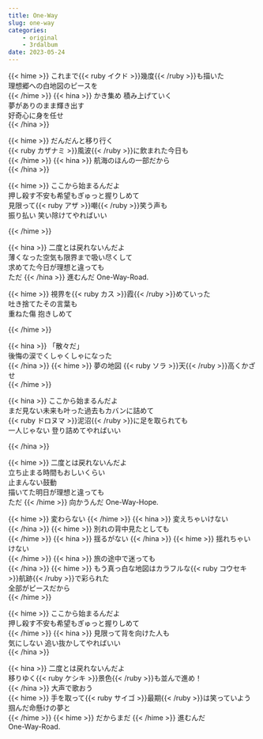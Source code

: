```yaml
---
title: One-Way
slug: one-way
categories:
    - original
    - 3rdalbum
date: 2023-05-24
---
```


{{< hime >}}
これまで{{< ruby イクド >}}幾度{{< /ruby >}}も描いた  
理想郷への白地図のピースを  
{{< /hime >}}
{{< hina >}}
かき集め 積み上げていく  
夢がありのまま輝き出す  
好奇心に身を任せ  
{{< /hina >}}

{{< hime >}}
だんだんと移り行く  
{{< ruby カザナミ >}}風波{{< /ruby >}}に飲まれた今日も  
{{< /hime >}}
{{< hina >}}
航海のほんの一部だから  
{{< /hina >}}

{{< hime >}}
ここから始まるんだよ  
押し殺す不安も希望もぎゅっと握りしめて  
見限って{{< ruby アザ >}}嘲{{< /ruby >}}笑う声も  
振り払い 笑い除けてやればいい  

{{< /hime >}}

{{< hina >}}
二度とは戻れないんだよ  
薄くなった空気も限界まで吸い尽くして  
求めてた今日が理想と違っても  
ただ
{{< /hina >}}
進むんだ One-Way-Road.  

{{< hime >}}
視界を{{< ruby カス >}}霞{{< /ruby >}}めていった  
吐き捨てたその言葉も  
重ねた傷 抱きしめて  

{{< /hime >}}

{{< hina >}}
「散々だ」  
後悔の涙でくしゃくしゃになった  
{{< /hina >}}
{{< hime >}}
夢の地図 {{< ruby ソラ >}}天{{< /ruby >}}高くかざせ  
{{< /hime >}}

{{< hina >}}
ここから始まるんだよ  
まだ見ない未来も叶った過去もカバンに詰めて  
{{< ruby ドロヌマ >}}泥沼{{< /ruby >}}に足を取られても  
一人じゃない 登り詰めてやればいい  

{{< /hina >}}

{{< hime >}}
二度とは戻れないんだよ  
立ち止まる時間もおしいくらい  
止まんない鼓動  
描いてた明日が理想と違っても  
ただ
{{< /hime >}}
向かうんだ One-Way-Hope.  

{{< hime >}}
変わらない 
{{< /hime >}}
{{< hina >}}
変えちゃいけない  
{{< /hina >}}
{{< hime >}}
別れの背中見たとしても  
{{< /hime >}}
{{< hina >}}
揺るがない 
{{< /hina >}}
{{< hime >}}
揺れちゃいけない  
{{< /hime >}}
{{< hina >}}
旅の途中で迷っても  
{{< /hina >}}
{{< hime >}}
もう真っ白な地図はカラフルな{{< ruby コウセキ >}}航跡{{< /ruby >}}で彩られた  
全部がピースだから  
{{< /hime >}}

{{< hime >}}
ここから始まるんだよ  
押し殺す不安も希望もぎゅっと握りしめて  
{{< /hime >}}
{{< hina >}}
見限って背を向けた人も  
気にしない 追い抜かしてやればいい  
{{< /hina >}}

{{< hina >}}
二度とは戻れないんだよ  
移りゆく{{< ruby ケシキ >}}景色{{< /ruby >}}も並んで進め！  
{{< /hina >}}
大声で歌おう  
{{< hime >}}
手を取って{{< ruby サイゴ >}}最期{{< /ruby >}}は笑っていよう  
掴んだ命懸けの夢と  
{{< /hime >}}
{{< hime >}}
だからまだ
{{< /hime >}}
進むんだ  
One-Way-Road.  